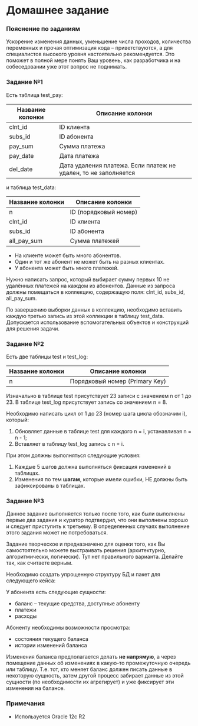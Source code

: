 # Домашнее задание

### Пояснение по заданиям

Ускорение изменения данных, уменьшение числа проходов, количества переменных и прочая оптимизация кода – приветствуются, а для специалистов высокого уровня настоятельно рекомендуется. Это поможет в полной мере понять Ваш уровень, как разработчика и на собеседовании уже этот вопрос не поднимать.


### Задание №1

Есть таблица test_pay:

| Название колонки | Описание колонки |
|------------------|------------------|
| clnt_id          |       ID клиента |
| subs_id          |	ID абонента   |
| pay_sum	       | Сумма платежа    |
| pay_date         |	Дата платежа  |
| del_date	       |Дата удаления платежа. Если платеж не удален, то не заполняется|

и таблица test_data:

|Название колонки	|Описание колонки |
|-------------------|-----------------|
| n                |	ID (порядковый номер)|
|clnt_id	| ID клиента|
|subs_id	|ID абонента|
|all_pay_sum	| Сумма платежей|

- На клиенте может быть много абонентов.
- Один и тот же абонент не может быть на разных клиентах.
- У абонента может быть много платежей.

Нужно написать запрос, который выбирает сумму первых 10 не удалённых платежей на каждом из абонентов. Данные из запроса должны помещаться в коллекцию, содержащую поля: clnt_id, subs_id, all_pay_sum.

По завершению выборки данных в коллекцию, необходимо вставить каждую третью запись из этой коллекции в таблицу test_data. Допускается использование вспомогательных объектов и конструкций для решения задачи.

### Задание №2

Есть две таблицы test и test_log:

| Название колонки |	Описание колонки|
|------------------|--------------------|
|n |	Порядковый номер (Primary Key)|

Изначально в таблице test присутствует 23 записи с значением n от 1 до 23.
В таблице test_log присутствует запись со значением n = 8.

Необходимо написать цикл от 1 до 23 (номер шага цикла обозначим i), который:
1.	Обновляет данные в таблице test для каждого n = i, устанавливая n = n - 1;
2.	Вставляет в таблицу test_log запись с n = i.

При этом должны выполняться следующие условия:
1.	Каждые 5 шагов должна выполняться фиксация изменений в таблицах.
2.	Изменения по тем **шагам**, которые имели ошибки, НЕ должны быть зафиксированы в таблицах.

### Задание №3

Данное задание выполняется только после того, как были выполнены первые два задания и куратор подтвердил, что они выполнены хорошо и следует приступить к третьему. В определенных случаях выполнение этого задания может не потребоваться.

Задание творческое и предназначено для оценки того, как Вы самостоятельно можете выстраивать решения (архитектурно, алгоритмически, логически). Тут нет правильного варианта. Делайте так, как считаете верным.

Необходимо создать упрощенную структуру БД и пакет для следующего кейса:

У абонента есть следующие сущности:
- баланс – текущие средства, доступные абоненту
- платежи
- расходы

Абоненту необходимы возможности просмотра:
- состояния текущего баланса
- истории изменений баланса

Изменения баланса предполагается делать **не напрямую**, а через помещение данных об изменениях в какую-то промежуточную очередь или таблицу. Т.е. тот, кто меняет баланс должен писать данные в некоторую сущность, затем другой процесс забирает данные из этой сущности (по необходимости их агрегирует) и уже фиксирует эти изменения на балансе.

### Примечания
- Используется Oracle 12c R2